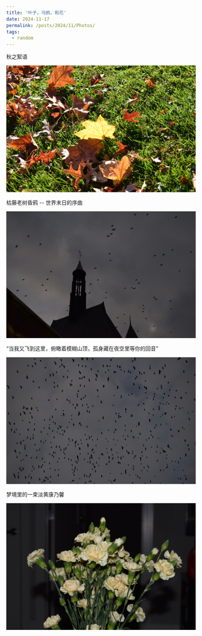 ```yaml
---
title: '叶子，乌鸦，和花'
date: 2024-11-17
permalink: /posts/2024/11/Photos/
tags:
  - random
---
```

秋之絮语

<img src="/images/3.JPG" alt="树叶" width = 700> 

枯藤老树昏鸦 -- 世界末日的序曲

<img src="/images/DSC_0025.JPG" alt="乌鸦1" width = 700> 

“当我又飞到这里，俯瞰着模糊山顶，孤身藏在夜空里等你的回音”

<img src="/images/DSC_0021.JPG" alt="乌鸦2" width = 700> 

梦境里的一束淡黄康乃馨

<img src="/images/DSC_0004.JPG" alt="康乃馨" width = 700> 
